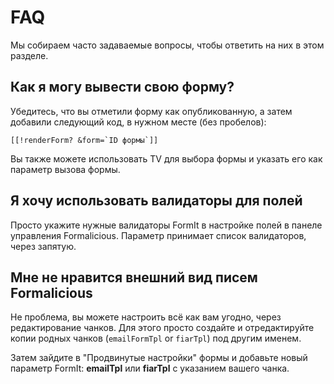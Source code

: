 # FAQ

Мы собираем часто задаваемые вопросы, чтобы ответить на них в этом разделе.

## Как я могу вывести свою форму?

Убедитесь, что вы отметили форму как опубликованную, а затем добавили следующий код, в нужном месте (без пробелов):

```modx
[[!renderForm? &form=`ID формы`]]
```

Вы также можете использовать TV для выбора формы и указать его как параметр вызова формы.

## Я хочу использовать валидаторы для полей

Просто укажите нужные валидаторы FormIt в настройке полей в панеле управления Formalicious.
Параметр принимает список валидаторов, через запятую.

## Мне не нравится внешний вид писем Formalicious

Не проблема, вы можете настроить всё как вам угодно, через редактирование чанков.
Для этого просто создайте и отредактируйте копии родных чанков (`emailFormTpl` or `fiarTpl`) под другим именем.

Затем зайдите в "Продвинутые настройки" формы и добавьте новый параметр FormIt:
**emailTpl** или **fiarTpl** с указанием вашего чанка.
